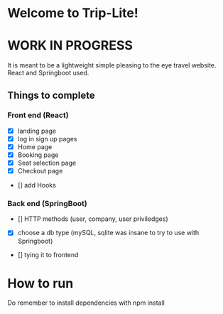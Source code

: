 # Welcome to Trip-Lite!

# WORK IN PROGRESS

It is meant to be a lightweight simple pleasing to the eye travel website.
React and Springboot used.

## Things to complete

### Front end (React)

- [x] landing page
- [x] log in sign up pages
- [x] Home page
- [x] Booking page
- [x] Seat selection page
- [x] Checkout page
- [] add Hooks

### Back end (SpringBoot)

- [] HTTP methods (user, company, user priviledges)
- [x] choose a db type (mySQL, sqlite was insane to try to use with Springboot)
- [] tying it to frontend

# How to run

Do remember to install dependencies with npm install
